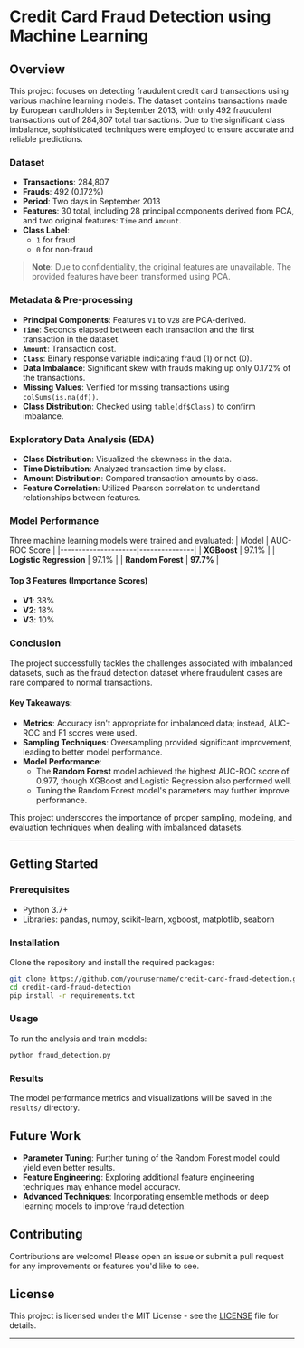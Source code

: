 
# **Credit Card Fraud Detection using Machine Learning**

## **Overview**
This project focuses on detecting fraudulent credit card transactions using various machine learning models. The dataset contains transactions made by European cardholders in September 2013, with only 492 fraudulent transactions out of 284,807 total transactions. Due to the significant class imbalance, sophisticated techniques were employed to ensure accurate and reliable predictions.

### **Dataset**
- **Transactions**: 284,807
- **Frauds**: 492 (0.172%)
- **Period**: Two days in September 2013
- **Features**: 30 total, including 28 principal components derived from PCA, and two original features: `Time` and `Amount`.
- **Class Label**: 
  - `1` for fraud
  - `0` for non-fraud

> **Note:** Due to confidentiality, the original features are unavailable. The provided features have been transformed using PCA.

### **Metadata & Pre-processing**
- **Principal Components**: Features `V1` to `V28` are PCA-derived.
- **`Time`**: Seconds elapsed between each transaction and the first transaction in the dataset.
- **`Amount`**: Transaction cost.
- **`Class`**: Binary response variable indicating fraud (1) or not (0).
- **Data Imbalance**: Significant skew with frauds making up only 0.172% of the transactions.
- **Missing Values**: Verified for missing transactions using `colSums(is.na(df))`.
- **Class Distribution**: Checked using `table(df$Class)` to confirm imbalance.

### **Exploratory Data Analysis (EDA)**
- **Class Distribution**: Visualized the skewness in the data.
- **Time Distribution**: Analyzed transaction time by class.
- **Amount Distribution**: Compared transaction amounts by class.
- **Feature Correlation**: Utilized Pearson correlation to understand relationships between features.

### **Model Performance**
Three machine learning models were trained and evaluated:
| Model               | AUC-ROC Score  |
|---------------------|---------------|
| **XGBoost**         | 97.1%         |
| **Logistic Regression** | 97.1%     |
| **Random Forest**   | **97.7%**     |

#### **Top 3 Features (Importance Scores)**
- **V1**: 38%
- **V2**: 18%
- **V3**: 10%

### **Conclusion**
The project successfully tackles the challenges associated with imbalanced datasets, such as the fraud detection dataset where fraudulent cases are rare compared to normal transactions. 

#### **Key Takeaways:**
- **Metrics**: Accuracy isn't appropriate for imbalanced data; instead, AUC-ROC and F1 scores were used.
- **Sampling Techniques**: Oversampling provided significant improvement, leading to better model performance.
- **Model Performance**: 
  - The **Random Forest** model achieved the highest AUC-ROC score of 0.977, though XGBoost and Logistic Regression also performed well.
  - Tuning the Random Forest model's parameters may further improve performance.
  
This project underscores the importance of proper sampling, modeling, and evaluation techniques when dealing with imbalanced datasets.

---

## **Getting Started**

### **Prerequisites**
- Python 3.7+
- Libraries: pandas, numpy, scikit-learn, xgboost, matplotlib, seaborn

### **Installation**
Clone the repository and install the required packages:

```bash
git clone https://github.com/yourusername/credit-card-fraud-detection.git
cd credit-card-fraud-detection
pip install -r requirements.txt
```

### **Usage**
To run the analysis and train models:

```bash
python fraud_detection.py
```

### **Results**
The model performance metrics and visualizations will be saved in the `results/` directory.

## **Future Work**
- **Parameter Tuning**: Further tuning of the Random Forest model could yield even better results.
- **Feature Engineering**: Exploring additional feature engineering techniques may enhance model accuracy.
- **Advanced Techniques**: Incorporating ensemble methods or deep learning models to improve fraud detection.

## **Contributing**
Contributions are welcome! Please open an issue or submit a pull request for any improvements or features you'd like to see.

## **License**
This project is licensed under the MIT License - see the [LICENSE](LICENSE) file for details.

---
